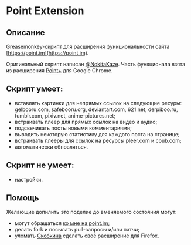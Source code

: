 # Point Extension #

## Описание ##

Greasemonkey-скрипт для расширения функциональности сайта [https://point.im](https://point.im).

Оригинальный скрипт написан [@NokitaKaze](http://nokitakaze.point.im/).
Часть функционала взята из расширения [Point+](https://bitbucket.org/skobkin/chrome_point_plus) для Google Chrome.

## Скрипт умеет: ##

- вставлять картинки для непрямых ссылок на следующие ресуры: gelbooru.com, safebooru.org, deviantart.com, 621.net, derpiboo.ru, tumblr.com, pixiv.net, anime-pictures.net;
- встраивать плеер для прямых ссылок на видео и аудио;
- подсвечивать посты новыми комментариями;
- выводить некоторую статистику для каждого поста на странице;
- встраивать плееры для ссылок на ресурсы pleer.com и coub.com;
- автоматически обновляться.

## Скрипт не умеет: ##

- настройки.

## Помощь ##

Желающие допилить это поделие до вменяемого состояния могут:

- могут обращаться [ко мне на point.im](http://radjah.point.im/);
- делать fork и посылать pull-запросы и/или патчи;
- уломать [Скобкина](https://skobkin-ru.point.im/) сделать своё расширение для Firefox.